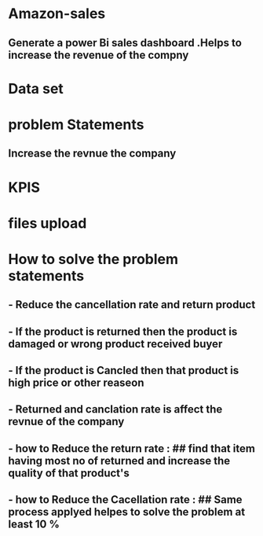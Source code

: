 # Amazon-sales
## Generate a power Bi sales dashboard .Helps to increase the revenue of the compny
# Data set
# problem Statements 
## Increase the revnue the company 
## 
# KPIS
# files upload
# How to solve the problem statements
## - Reduce the cancellation rate and return product 
## - If the product is returned then the product is damaged or wrong product received buyer
## - If the product is Cancled then that product is high price or other reaseon 
## - Returned and canclation rate is affect the revnue of the company
## - how to Reduce the return rate : ## find that item having most no of returned and increase the quality of that product's
## - how to Reduce the Cacellation rate : ## Same process applyed helpes to solve the problem at least 10 % 
